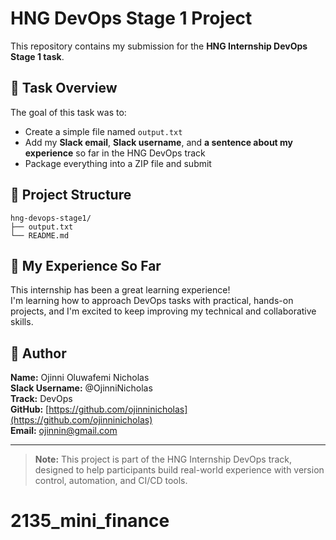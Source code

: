 # HNG DevOps Stage 1 Project

This repository contains my submission for the **HNG Internship DevOps Stage 1 task**.

## 🚀 Task Overview

The goal of this task was to:
- Create a simple file named `output.txt`
- Add my **Slack email**, **Slack username**, and **a sentence about my experience** so far in the HNG DevOps track
- Package everything into a ZIP file and submit

## 📁 Project Structure

```
hng-devops-stage1/
├── output.txt
└── README.md
```

## 🧠 My Experience So Far

This internship has been a great learning experience!  
I'm learning how to approach DevOps tasks with practical, hands-on projects, and I'm excited to keep improving my technical and collaborative skills.

## 👤 Author

**Name:** Ojinni Oluwafemi Nicholas  
**Slack Username:** @OjinniNicholas  
**Track:** DevOps  
**GitHub:** [https://github.com/ojinninicholas](https://github.com/ojinninicholas)  
**Email:** ojinnin@gmail.com  

---

> **Note:** This project is part of the HNG Internship DevOps track, designed to help participants build real-world experience with version control, automation, and CI/CD tools.
# 2135_mini_finance
